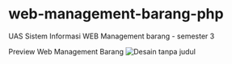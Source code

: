 # web-management-barang-php
UAS Sistem Informasi WEB Management barang - semester 3

Preview Web Management Barang
![Desain tanpa judul](https://user-images.githubusercontent.com/88622469/211497519-91abc31c-565d-47b9-a7de-2055abb95d3e.png)
